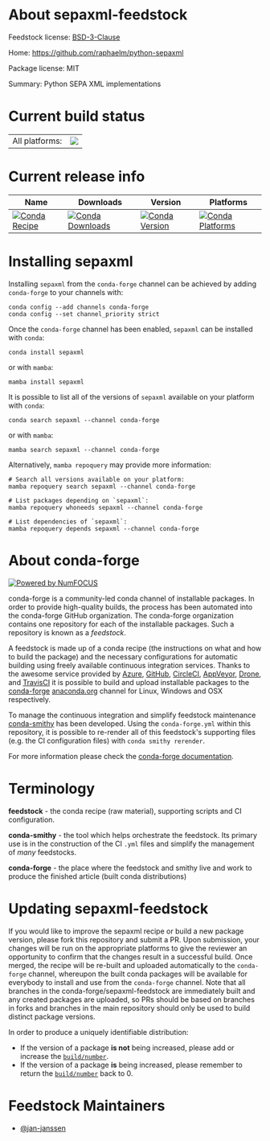 About sepaxml-feedstock
=======================

Feedstock license: [BSD-3-Clause](https://github.com/conda-forge/sepaxml-feedstock/blob/main/LICENSE.txt)

Home: https://github.com/raphaelm/python-sepaxml

Package license: MIT

Summary: Python SEPA XML implementations

Current build status
====================


<table><tr><td>All platforms:</td>
    <td>
      <a href="https://dev.azure.com/conda-forge/feedstock-builds/_build/latest?definitionId=14019&branchName=main">
        <img src="https://dev.azure.com/conda-forge/feedstock-builds/_apis/build/status/sepaxml-feedstock?branchName=main">
      </a>
    </td>
  </tr>
</table>

Current release info
====================

| Name | Downloads | Version | Platforms |
| --- | --- | --- | --- |
| [![Conda Recipe](https://img.shields.io/badge/recipe-sepaxml-green.svg)](https://anaconda.org/conda-forge/sepaxml) | [![Conda Downloads](https://img.shields.io/conda/dn/conda-forge/sepaxml.svg)](https://anaconda.org/conda-forge/sepaxml) | [![Conda Version](https://img.shields.io/conda/vn/conda-forge/sepaxml.svg)](https://anaconda.org/conda-forge/sepaxml) | [![Conda Platforms](https://img.shields.io/conda/pn/conda-forge/sepaxml.svg)](https://anaconda.org/conda-forge/sepaxml) |

Installing sepaxml
==================

Installing `sepaxml` from the `conda-forge` channel can be achieved by adding `conda-forge` to your channels with:

```
conda config --add channels conda-forge
conda config --set channel_priority strict
```

Once the `conda-forge` channel has been enabled, `sepaxml` can be installed with `conda`:

```
conda install sepaxml
```

or with `mamba`:

```
mamba install sepaxml
```

It is possible to list all of the versions of `sepaxml` available on your platform with `conda`:

```
conda search sepaxml --channel conda-forge
```

or with `mamba`:

```
mamba search sepaxml --channel conda-forge
```

Alternatively, `mamba repoquery` may provide more information:

```
# Search all versions available on your platform:
mamba repoquery search sepaxml --channel conda-forge

# List packages depending on `sepaxml`:
mamba repoquery whoneeds sepaxml --channel conda-forge

# List dependencies of `sepaxml`:
mamba repoquery depends sepaxml --channel conda-forge
```


About conda-forge
=================

[![Powered by
NumFOCUS](https://img.shields.io/badge/powered%20by-NumFOCUS-orange.svg?style=flat&colorA=E1523D&colorB=007D8A)](https://numfocus.org)

conda-forge is a community-led conda channel of installable packages.
In order to provide high-quality builds, the process has been automated into the
conda-forge GitHub organization. The conda-forge organization contains one repository
for each of the installable packages. Such a repository is known as a *feedstock*.

A feedstock is made up of a conda recipe (the instructions on what and how to build
the package) and the necessary configurations for automatic building using freely
available continuous integration services. Thanks to the awesome service provided by
[Azure](https://azure.microsoft.com/en-us/services/devops/), [GitHub](https://github.com/),
[CircleCI](https://circleci.com/), [AppVeyor](https://www.appveyor.com/),
[Drone](https://cloud.drone.io/welcome), and [TravisCI](https://travis-ci.com/)
it is possible to build and upload installable packages to the
[conda-forge](https://anaconda.org/conda-forge) [anaconda.org](https://anaconda.org/)
channel for Linux, Windows and OSX respectively.

To manage the continuous integration and simplify feedstock maintenance
[conda-smithy](https://github.com/conda-forge/conda-smithy) has been developed.
Using the ``conda-forge.yml`` within this repository, it is possible to re-render all of
this feedstock's supporting files (e.g. the CI configuration files) with ``conda smithy rerender``.

For more information please check the [conda-forge documentation](https://conda-forge.org/docs/).

Terminology
===========

**feedstock** - the conda recipe (raw material), supporting scripts and CI configuration.

**conda-smithy** - the tool which helps orchestrate the feedstock.
                   Its primary use is in the construction of the CI ``.yml`` files
                   and simplify the management of *many* feedstocks.

**conda-forge** - the place where the feedstock and smithy live and work to
                  produce the finished article (built conda distributions)


Updating sepaxml-feedstock
==========================

If you would like to improve the sepaxml recipe or build a new
package version, please fork this repository and submit a PR. Upon submission,
your changes will be run on the appropriate platforms to give the reviewer an
opportunity to confirm that the changes result in a successful build. Once
merged, the recipe will be re-built and uploaded automatically to the
`conda-forge` channel, whereupon the built conda packages will be available for
everybody to install and use from the `conda-forge` channel.
Note that all branches in the conda-forge/sepaxml-feedstock are
immediately built and any created packages are uploaded, so PRs should be based
on branches in forks and branches in the main repository should only be used to
build distinct package versions.

In order to produce a uniquely identifiable distribution:
 * If the version of a package **is not** being increased, please add or increase
   the [``build/number``](https://docs.conda.io/projects/conda-build/en/latest/resources/define-metadata.html#build-number-and-string).
 * If the version of a package **is** being increased, please remember to return
   the [``build/number``](https://docs.conda.io/projects/conda-build/en/latest/resources/define-metadata.html#build-number-and-string)
   back to 0.

Feedstock Maintainers
=====================

* [@jan-janssen](https://github.com/jan-janssen/)

